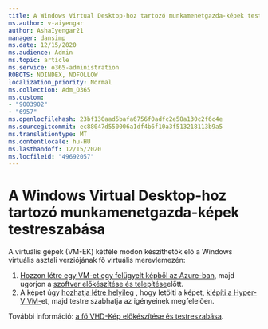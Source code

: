 ```yaml
---
title: A Windows Virtual Desktop-hoz tartozó munkamenetgazda-képek testreszabása
ms.author: v-aiyengar
author: AshaIyengar21
manager: dansimp
ms.date: 12/15/2020
ms.audience: Admin
ms.topic: article
ms.service: o365-administration
ROBOTS: NOINDEX, NOFOLLOW
localization_priority: Normal
ms.collection: Adm_O365
ms.custom:
- "9003902"
- "6957"
ms.openlocfilehash: 23bf130aad5bafa6756f0adfc2e58a130c2f6c4e
ms.sourcegitcommit: ec88047d550006a1df4b6f10a3f513218113b9a5
ms.translationtype: MT
ms.contentlocale: hu-HU
ms.lasthandoff: 12/15/2020
ms.locfileid: "49692057"
---
```

# <a name="customize-a-session-host-image-for-windows-virtual-desktop"></a>A Windows Virtual Desktop-hoz tartozó munkamenetgazda-képek testreszabása

A virtuális gépek (VM-EK) kétféle módon készíthetők elő a Windows virtuális asztali verziójának fő virtuális merevlemezén:

1. [Hozzon létre egy VM-et egy felügyelt képből az Azure-ban](https://go.microsoft.com/fwlink/?linkid=2127906), majd ugorjon a [szoftver előkészítése és telepítése](https://go.microsoft.com/fwlink/?linkid=2128064)előtt.
1. A képet úgy [hozhatja létre helyileg](https://go.microsoft.com/fwlink/?linkid=2128065) , hogy letölti a képet, [kiépíti a Hyper-V VM-](https://go.microsoft.com/fwlink/?linkid=2127907)et, majd testre szabhatja az igényeinek megfelelően.

További információ: [a fő VHD-Kép előkészítése és testreszabása](https://go.microsoft.com/fwlink/?linkid=2127838).